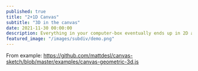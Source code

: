 ```yaml
---
published: true
title: "2+1D Canvas"
subtitle: "3D in the canvas"
date: 2021-11-30 00:00:00
description: Everything in your computer-box eventually ends up in 2D anyways.
featured_image: "/images/subdiv/demo.png"
---
```


<canvas id="canvas" width="640" height="480"></canvas>

<script type="module" src="{{ base.url | prepend: site.url }}/scripts/3d-in-canvas/main.js"></script>
<script>console.log("on page")</script>
<!-- <script>init();</script> -->

From example:
https://github.com/mattdesl/canvas-sketch/blob/master/examples/canvas-geometric-3d.js
